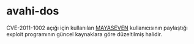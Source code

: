# avahi-dos
CVE-2011-1002 açığı için kullanılan [MAYASEVEN](https://github.com/MAYASEVEN/) kullanıcısının paylaştığı exploit programının güncel kaynaklara göre düzeltilmiş halidir. 
